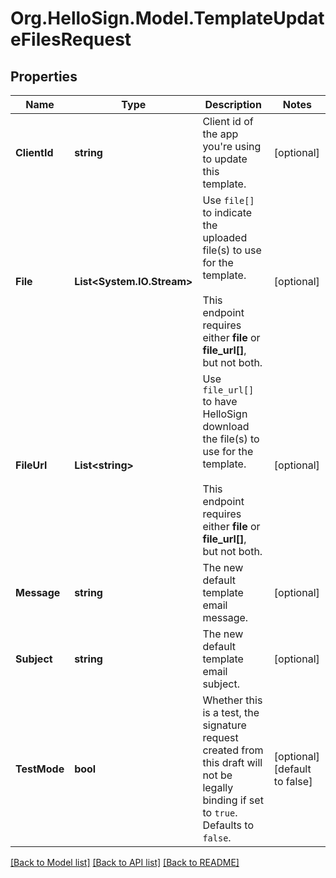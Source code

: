 # Org.HelloSign.Model.TemplateUpdateFilesRequest

## Properties

Name | Type | Description | Notes
------------ | ------------- | ------------- | -------------
**ClientId** | **string** |  Client id of the app you&#39;re using to update this template.  | [optional] 
**File** | **List&lt;System.IO.Stream&gt;** |  Use `file[]` to indicate the uploaded file(s) to use for the template.<br><br>This endpoint requires either **file** or **file_url[]**, but not both.  | [optional] 
**FileUrl** | **List&lt;string&gt;** |  Use `file_url[]` to have HelloSign download the file(s) to use for the template.<br><br>This endpoint requires either **file** or **file_url[]**, but not both.  | [optional] 
**Message** | **string** |  The new default template email message.  | [optional] 
**Subject** | **string** |  The new default template email subject.  | [optional] 
**TestMode** | **bool** |  Whether this is a test, the signature request created from this draft will not be legally binding if set to `true`. Defaults to `false`.  | [optional] [default to false]

[[Back to Model list]](../README.md#documentation-for-models) [[Back to API list]](../README.md#documentation-for-api-endpoints) [[Back to README]](../README.md)

